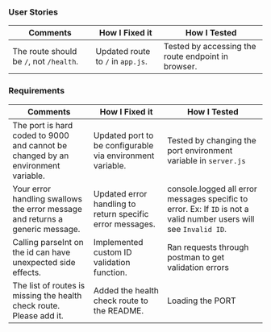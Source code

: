 ### User Stories

| Comments                                                                                          | How I Fixed it                                                                                | How I Tested                                                                                                         |
|---------------------------------------------------------------------------------------------------|-----------------------------------------------------------------------------------------------|--------------------------------------------------------------------------------------------------------------------|
| The route should be `/`, not `/health`.                                                           | Updated route to `/` in `app.js`.                                                             | Tested by accessing the route endpoint in browser.                                                                 |
### Requirements

| Comments                                                                                          | How I Fixed it                                                                                | How I Tested                                                                                                       |
|---------------------------------------------------------------------------------------------------|-----------------------------------------------------------------------------------------------|--------------------------------------------------------------------------------------------------------------------|
| The port is hard coded to 9000 and cannot be changed by an environment variable.                  | Updated port to be configurable via environment variable.                                     | Tested by changing the port environment variable in `server.js`                                                    |
| Your error handling swallows the error message and returns a generic message.                     | Updated error handling to return specific error messages.                                     | console.logged all error messages specific to error. Ex: If `ID` is not a valid number users will see `Invalid ID`.|
| Calling parseInt on the id can have unexpected side effects.                                      | Implemented custom ID validation function.                                                    | Ran requests through postman to get validation errors                                                              |
| The list of routes is missing the health check route. Please add it.                              | Added the health check route to the README.                                                   | Loading the PORT || localhost:9000 in the browser at `/` will show 'Hello World' as a health check                                                                                                                   |
